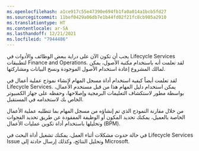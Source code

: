 ```yaml
---
ms.openlocfilehash: a1ce917c55e47390e694fb1fa0a014a1bcb5fd27
ms.sourcegitcommit: 11bef0429a06db7e1b44fd02f21fc8cb985a2910
ms.translationtype: HT
ms.contentlocale: ar-SA
ms.lasthandoff: 12/21/2021
ms.locfileid: "7944486"
---
```

يجب أن تكون الآن على دراية ببعض الوظائف والأدوات في Lifecycle Services لتطبيقات Finance and Operations. لقد تعلمت أنه باستخدام مكتبة الأصول، يمكن لمالك المشروع إعادة استخدام الأصول الموجودة ونسخ البيانات ومشاركتها.

لقد تعلمت أيضاً كيفية استخدام أداة مسجل المهام لإنشاء نموذج عملية أعمال في Lifecycle Services. يمكن استخدام دليل المهام هذا من قبل مستخدم الأعمال، بواسطة مطور لاستكشاف التعليمات البرمجية وإصلاحها، وحفظه على جهاز الكمبيوتر الخاص بك لاستخدامه في المستقبل.

من خلال مقارنة النموذج الذي تم إنشاؤه من مسجل المهام بما تتطلبه عملية الأعمال الخاصة بالعميل، يمكنك تحديد المكون أو الوظيفة المفقودة عن طريق تحديد الفجوات وتحليلها باستخدام أداة تكوين عمليات الأعمال (BPM).

في حالة حدوث مشكلات أثناء العمل، يمكنك تشغيل أداة البحث في Lifecycle Services Issue وتحليل النتائج، وكذلك إرسال حادثة إلى Microsoft.
 
